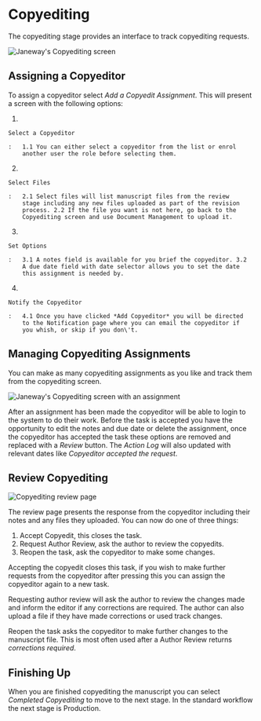 Copyediting
===========

The copyediting stage provides an interface to track copyediting
requests.

![Janeway\'s Copyediting screen](../nstatic/copyediting.png)

Assigning a Copyeditor
----------------------

To assign a copyeditor select *Add a Copyedit Assignment*. This will
present a screen with the following options:

1.  

    Select a Copyeditor

    :   1.1 You can either select a copyeditor from the list or enrol
        another user the role before selecting them.

2.  

    Select Files

    :   2.1 Select files will list manuscript files from the review
        stage including any new files uploaded as part of the revision
        process. 2.2 If the file you want is not here, go back to the
        Copyediting screen and use Document Management to upload it.

3.  

    Set Options

    :   3.1 A notes field is available for you brief the copyeditor. 3.2
        A due date field with date selector allows you to set the date
        this assignment is needed by.

4.  

    Notify the Copyeditor

    :   4.1 Once you have clicked *Add Copyeditor* you will be directed
        to the Notification page where you can email the copyeditor if
        you whish, or skip if you don\'t.

Managing Copyediting Assignments
--------------------------------

You can make as many copyediting assignments as you like and track them
from the copyediting screen.

![Janeway\'s Copyediting screen with an
assignment](../nstatic/copyediting-assigned.png)

After an assignment has been made the copyeditor will be able to login
to the system to do their work. Before the task is accepted you have the
opportunity to edit the notes and due date or delete the assignment,
once the copyeditor has accepted the task these options are removed and
replaced with a *Review* button. The *Action Log* will also updated with
relevant dates like *Copyeditor accepted the request*.

Review Copyediting
------------------

![Copyediting review page](../nstatic/copyediting-review.png)

The review page presents the response from the copyeditor including
their notes and any files they uploaded. You can now do one of three
things:

1.  Accept Copyedit, this closes the task.
2.  Request Author Review, ask the author to review the copyedits.
3.  Reopen the task, ask the copyeditor to make some changes.

Accepting the copyedit closes this task, if you wish to make further
requests from the copyeditor after pressing this you can assign the
copyeditor again to a new task.

Requesting author review will ask the author to review the changes made
and inform the editor if any corrections are required. The author can
also upload a file if they have made corrections or used track changes.

Reopen the task asks the copyeditor to make further changes to the
manuscript file. This is most often used after a Author Review returns
*corrections required*.

Finishing Up
------------

When you are finished copyediting the manuscript you can select
*Completed Copyediting* to move to the next stage. In the standard
workflow the next stage is Production.
